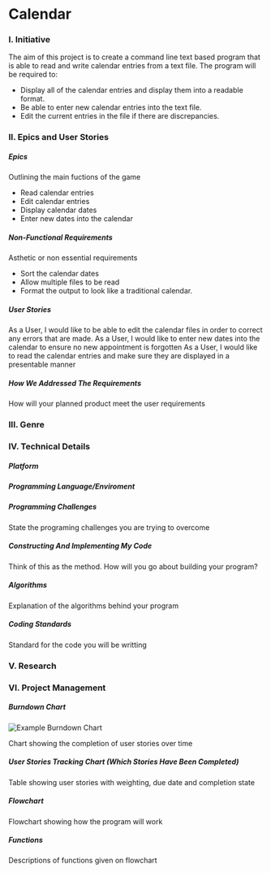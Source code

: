 # Calendar

### I. Initiative
The aim of this project is to create a command line text based program that is able to read and write calendar entries from a text file. The program will be required to:
- Display all of the calendar entries and display them into a readable format.
- Be able to enter new calendar entries into the text file.
- Edit the current entries in the file if there are discrepancies.

### II. Epics and User Stories

##### Epics
Outlining the main fuctions of the game
- Read calendar entries
- Edit calendar entries
- Display calendar dates
- Enter new dates into the calendar


##### Non-Functional Requirements
Asthetic or non essential requirements
- Sort the calendar dates
- Allow multiple files to be read
- Format the output to look like a traditional calendar.
##### User Stories
As a User, I would like to be able to edit the calendar files in order to correct any errors that are made.
As a User, I would like to enter new dates into the calendar to ensure no new appointment is forgotten
As a User, I would like to read the calendar entries and make sure they are displayed in a presentable manner






##### How We Addressed The Requirements

How will your planned product meet the user requirements

### III. Genre

### IV. Technical Details

##### Platform


##### Programming Language/Enviroment


##### Programming Challenges
State the programing challenges you are trying to overcome
 
##### Constructing And Implementing My Code

Think of this as the method. How will you go about building your program?

##### Algorithms

Explanation of the algorithms behind your program
 
##### Coding Standards 
Standard for the code you will be writting 

### V. Research

### VI. Project Management

##### Burndown Chart

![Example Burndown Chart](https://upload.wikimedia.org/wikipedia/commons/8/8e/SampleBurndownChart.svg)

Chart showing the completion of user stories over time

##### User Stories Tracking Chart (Which Stories Have Been Completed)

Table showing user stories with weighting, due date and completion state

##### Flowchart

Flowchart showing how the program will work

##### Functions

Descriptions of functions given on flowchart
